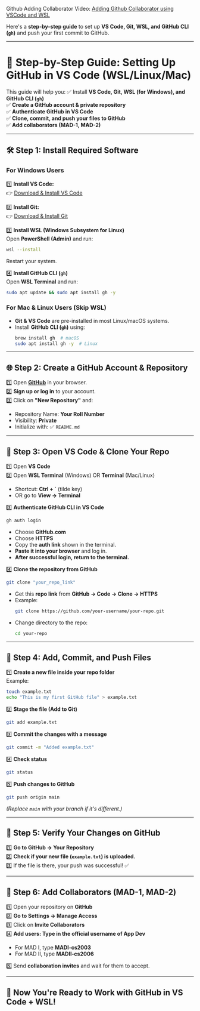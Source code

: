 Github Adding Collaborator Video: [Adding Github Collaborator using VSCode and WSL](https://youtu.be/fUY1MtqCoRU)

Here's a **step-by-step guide** to set up **VS Code, Git, WSL, and GitHub CLI (`gh`)** and push your first commit to GitHub.

---

# 🚀 **Step-by-Step Guide: Setting Up GitHub in VS Code (WSL/Linux/Mac)**
This guide will help you:
✅ Install **VS Code, Git, WSL (for Windows), and GitHub CLI (`gh`)**  
✅ **Create a GitHub account & private repository**  
✅ **Authenticate GitHub in VS Code**  
✅ **Clone, commit, and push your files to GitHub**  
✅ **Add collaborators (MAD-1, MAD-2)**  

---

## **🛠 Step 1: Install Required Software**
### **For Windows Users**
1️⃣ **Install VS Code:**  
   👉 [Download & Install VS Code](https://code.visualstudio.com/download)  

2️⃣ **Install Git:**  
   👉 [Download & Install Git](https://git-scm.com/downloads)  

3️⃣ **Install WSL (Windows Subsystem for Linux)**  
   Open **PowerShell (Admin)** and run:  
   ```sh
   wsl --install
   ```
   Restart your system.

4️⃣ **Install GitHub CLI (`gh`)**  
   Open **WSL Terminal** and run:
   ```sh
   sudo apt update && sudo apt install gh -y
   ```

### **For Mac & Linux Users** (Skip WSL)
- **Git & VS Code** are pre-installed in most Linux/macOS systems.
- Install **GitHub CLI (`gh`)** using:
  ```sh
  brew install gh  # macOS
  sudo apt install gh -y  # Linux
  ```

---

## **🌐 Step 2: Create a GitHub Account & Repository**
1️⃣ Open **[GitHub](https://github.com/)** in your browser.  
2️⃣ **Sign up or log in** to your account.  
3️⃣ Click on **"New Repository"** and:  
   - Repository Name: **Your Roll Number**  
   - Visibility: **Private**  
   - Initialize with: ✅ `README.md`  

---

## **🔗 Step 3: Open VS Code & Clone Your Repo**
1️⃣ Open **VS Code**  
2️⃣ Open **WSL Terminal** (Windows) OR **Terminal** (Mac/Linux)  
   - Shortcut: **Ctrl + `** (tilde key)  
   - OR go to **View → Terminal**  

3️⃣ **Authenticate GitHub CLI in VS Code**
   ```sh
   gh auth login
   ```
   - Choose **GitHub.com**
   - Choose **HTTPS**
   - Copy the **auth link** shown in the terminal.
   - **Paste it into your browser** and log in.
   - **After successful login, return to the terminal.**

4️⃣ **Clone the repository from GitHub**  
   ```sh
   git clone "your_repo_link"
   ```
   - Get this **repo link** from **GitHub → Code → Clone → HTTPS**  
   - Example:
     ```sh
     git clone https://github.com/your-username/your-repo.git
     ```
   - Change directory to the repo:
     ```sh
     cd your-repo
     ```

---

## **📝 Step 4: Add, Commit, and Push Files**
1️⃣ **Create a new file inside your repo folder**  
   Example:
   ```sh
   touch example.txt
   echo "This is my first GitHub file" > example.txt
   ```

2️⃣ **Stage the file (Add to Git)**
   ```sh
   git add example.txt
   ```

3️⃣ **Commit the changes with a message**
   ```sh
   git commit -m "Added example.txt"
   ```

4️⃣ **Check status**
   ```sh
   git status
   ```

5️⃣ **Push changes to GitHub**
   ```sh
   git push origin main
   ```
   *(Replace `main` with your branch if it's different.)*

---

## **🔎 Step 5: Verify Your Changes on GitHub**
1️⃣ **Go to GitHub → Your Repository**  
2️⃣ **Check if your new file (`example.txt`) is uploaded.**  
3️⃣ If the file is there, your push was successful! ✅  

---

## **👥 Step 6: Add Collaborators (MAD-1, MAD-2)**
1️⃣ Open your repository on **GitHub**  
2️⃣ **Go to Settings → Manage Access**  
3️⃣ Click on **Invite Collaborators**  
4️⃣ **Add users: Type in the official username of App Dev**
   - For MAD I, type **MADI-cs2003**
   - For MAD II, type **MADII-cs2006**
      
5️⃣ Send **collaboration invites** and wait for them to accept.  

---

## 🎯 **Now You're Ready to Work with GitHub in VS Code + WSL!**
